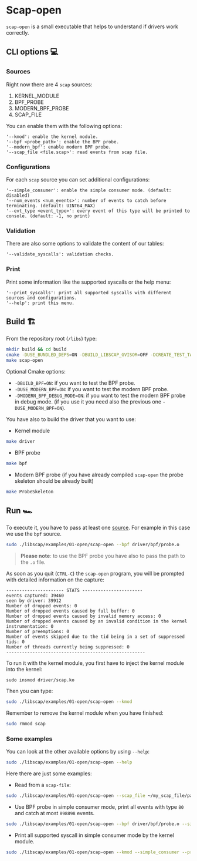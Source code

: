 # Scap-open 

`scap-open` is a small executable that helps to understand if drivers work correctly.

## CLI options 💻

### Sources

Right now there are 4 `scap` sources:

1. KERNEL_MODULE
2. BPF_PROBE
3. MODERN_BPF_PROBE
4. SCAP_FILE

You can enable them with the following options:

```
'--kmod': enable the kernel module.
'--bpf <probe_path>': enable the BPF probe.
'--modern_bpf': enable modern BPF probe.
'--scap_file <file.scap>': read events from scap file.
```

### Configurations

For each `scap` source you can set additional configurations:

```
'--simple_consumer': enable the simple consumer mode. (default: disabled)
'--num_events <num_events>': number of events to catch before terminating. (default: UINT64_MAX)
'--evt_type <event_type>': every event of this type will be printed to console. (default: -1, no print)
```

### Validation

There are also some options to validate the content of our tables:

```
'--validate_syscalls': validation checks.
```

### Print

Print some information like the supported syscalls or the help menu:

```
'--print_syscalls': print all supported syscalls with different sources and configurations.
'--help': print this menu.
```

## Build 🏗️

From the repository root (`/libs`) type:

```bash
mkdir build && cd build
cmake -DUSE_BUNDLED_DEPS=ON -DBUILD_LIBSCAP_GVISOR=OFF -DCREATE_TEST_TARGETS=OFF ..
make scap-open
```

Optional Cmake options:

* `-DBUILD_BPF=ON`: if you want to test the BPF probe.
* `-DUSE_MODERN_BPF=ON`: if you want to test the modern BPF probe.
* `-DMODERN_BPF_DEBUG_MODE=ON`: if you want to test the modern BPF probe in debug mode. (if you use it you need also the previous one `-DUSE_MODERN_BPF=ON`).

You have also to build the driver that you want to use:

* Kernel module

```bash
make driver
```

* BPF probe

```bash
make bpf
```

* Modern BPF probe (if you have already compiled `scap-open` the probe skeleton should be already built)

```bash
make ProbeSkeleton
```

## Run 🏎️

To execute it, you have to pass at least one [source](#Sources). For example in this case we use the `bpf` source.

```bash
sudo ./libscap/examples/01-open/scap-open --bpf driver/bpf/probe.o
```

>__Please note__: to use the BPF probe you have also to pass the path to the `.o` file.


As soon as you quit (`CTRL-C`) the `scap-open` program, you will be prompted with detailed information on the capture:

```
---------------------- STATS -----------------------
events captured: 39460
seen by driver: 39912
Number of dropped events: 0
Number of dropped events caused by full buffer: 0
Number of dropped events caused by invalid memory access: 0
Number of dropped events caused by an invalid condition in the kernel instrumentation: 0
Number of preemptions: 0
Number of events skipped due to the tid being in a set of suppressed tids: 0
Number of threads currently being suppressed: 0
-----------------------------------------------------
```

To run it with the kernel module, you first have to inject the kernel module into the kernel:

```
sudo insmod driver/scap.ko
```

Then you can type:

```bash
sudo ./libscap/examples/01-open/scap-open --kmod
```

Remember to remove the kernel module when you have finished:

```bash
sudo rmmod scap
```

### Some examples

You can look at the other available options by using `--help`:

```bash
sudo ./libscap/examples/01-open/scap-open --help
```

Here there are just some examples:

- Read from a `scap-file`:

```bash
sudo ./libscap/examples/01-open/scap-open --scap_file ~/my_scap_file/path
```

- Use BPF probe in simple consumer mode, print all events with type `80` and catch at most `898898` events.

```bash
sudo ./libscap/examples/01-open/scap-open --bpf driver/bpf/probe.o --simple_consumer --evt_type 80 --num_events 898898 
```

- Print all supported syscall in simple consumer mode by the kernel module.

```bash
sudo ./libscap/examples/01-open/scap-open --kmod --simple_consumer --print_syscalls 
```
